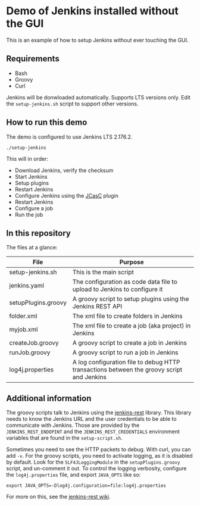 # Demo of Jenkins installed without the GUI

This is an example of how to setup Jenkins without ever touching the GUI.

## Requirements

* Bash
* Groovy
* Curl

Jenkins will be donwloaded automatically. Supports LTS versions only. Edit the `setup-jenkins.sh` script to support other versions.

## How to run this demo

The demo is configured to use Jenkins LTS 2.176.2.

```
./setup-jenkins
```

This will in order:

* Download Jenkins, verify the checksum
* Start Jenkins
* Setup plugins
* Restart Jenkins
* Configure Jenkins using the [JCasC](https://github.com/jenkinsci/configuration-as-code-plugin) plugin
* Restart Jenkins
* Configure a job
* Run the job

## In this repository

The files at a glance:

| File | Purpose |
|------|---------|
| setup-jenkins.sh | This is the main script |
| jenkins.yaml | The configuration as code data file to upload to Jenkins to configure it |
| setupPlugins.groovy | A groovy script to setup plugins using the Jenkins REST API |
| folder.xml | The xml file to create folders in Jenkins |
| myjob.xml | The xml file to create a job (aka project) in Jenkins |
| createJob.groovy | A groovy script to create a job in Jenkins |
| runJob.groovy | A groovy script to run a job in Jenkins |
| log4j.properties | A log configuration file to debug HTTP transactions between the groovy script and Jenkins |

## Additional information

The groovy scripts talk to Jenkins using the [jenkins-rest](https://github.com/cdancy/jenkins-rest) library.
This library needs to know the Jenkins URL and the user credentials to be able to communicate with Jenkins.
Those are provided by the `JENKINS_REST_ENDOPINT` and the `JENKINS_REST_CREDENTIALS` environment variables that are found in the `setup-script.sh`.

Sometimes you need to see the HTTP packets to debug. With curl, you can add `-v`.
For the groovy scripts, you need to activate logging, as it is disabled by default.
Look for the `SLF4JLoggingModule` in the `setupPlugins.groovy` script, and un-comment it out.
To control the logging verbosity, configure the `log4j.properties` file, and export `JAVA_OPTS` like so:

```
export JAVA_OPTS=-Dlog4j.configuration=file:log4j.properties
```

For more on this, see the [jenkins-rest wiki](https://github.com/cdancy/jenkins-rest/wiki).


